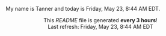My name is Tanner and today is Friday, May 23, 8:44 AM EDT.

<p align="center">This <i>README</i> file is generated <b>every 3 hours</b>!</br>Last refresh: Friday, May 23, 8:44 AM EDT<br /></p>
